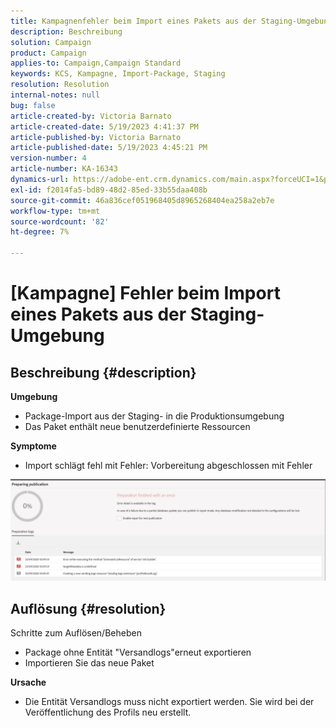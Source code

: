 ```yaml
---
title: Kampagnenfehler beim Import eines Pakets aus der Staging-Umgebung
description: Beschreibung
solution: Campaign
product: Campaign
applies-to: Campaign,Campaign Standard
keywords: KCS, Kampagne, Import-Package, Staging
resolution: Resolution
internal-notes: null
bug: false
article-created-by: Victoria Barnato
article-created-date: 5/19/2023 4:41:37 PM
article-published-by: Victoria Barnato
article-published-date: 5/19/2023 4:45:21 PM
version-number: 4
article-number: KA-16343
dynamics-url: https://adobe-ent.crm.dynamics.com/main.aspx?forceUCI=1&pagetype=entityrecord&etn=knowledgearticle&id=3a456c02-64f6-ed11-8848-6045bd0065b6
exl-id: f2014fa5-bd89-48d2-85ed-33b55daa408b
source-git-commit: 46a836cef051968405d8965268404ea258a2eb7e
workflow-type: tm+mt
source-wordcount: '82'
ht-degree: 7%

---
```


# [Kampagne] Fehler beim Import eines Pakets aus der Staging-Umgebung

## Beschreibung {#description}

<b>Umgebung</b>
- Package-Import aus der Staging- in die Produktionsumgebung
- Das Paket enthält neue benutzerdefinierte Ressourcen

<b>Symptome</b>
- Import schlägt fehl mit Fehler: Vorbereitung abgeschlossen mit Fehler


![](assets/___3b456c02-64f6-ed11-8848-6045bd0065b6___.jpeg)




## Auflösung {#resolution}

Schritte zum Auflösen/Beheben
- Package ohne Entität &quot;Versandlogs&quot;erneut exportieren
- Importieren Sie das neue Paket

<b>Ursache</b>
- Die Entität Versandlogs muss nicht exportiert werden. Sie wird bei der Veröffentlichung des Profils neu erstellt.
